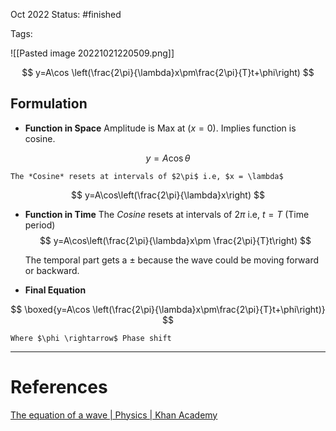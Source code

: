 Oct 2022
Status: #finished 

Tags: 

![[Pasted image 20221021220509.png]]


$$
y=A\cos \left(\frac{2\pi}{\lambda}x\pm\frac{2\pi}{T}t+\phi\right)
$$

## Formulation
+ **Function in Space**
	Amplitude is Max at ($x=0$). Implies function is cosine.

$$
y=A\cos\theta
$$

	The *Cosine* resets at intervals of $2\pi$ i.e, $x = \lambda$ 
$$
y=A\cos\left(\frac{2\pi}{\lambda}x\right)
$$

- **Function in Time**
	The *Cosine* resets at intervals of $2\pi$ i.e, $t =T$ (Time period)
$$
y=A\cos\left(\frac{2\pi}{\lambda}x\pm \frac{2\pi}{T}t\right)
$$
  
	The temporal part gets a $\pm$ because the wave could be moving forward or backward. 
* **Final Equation**
	
$$
\boxed{y=A\cos \left(\frac{2\pi}{\lambda}x\pm\frac{2\pi}{T}t+\phi\right)}
$$

	Where $\phi \rightarrow$ Phase shift
---
# References
[The equation of a wave | Physics | Khan Academy](https://www.youtube.com/watch?v=9WZM68aVnGk)